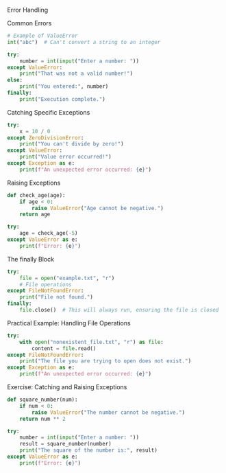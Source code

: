 Error Handling

Common Errors

```python
# Example of ValueError
int("abc")  # Can't convert a string to an integer


```
```python
try:
    number = int(input("Enter a number: "))
except ValueError:
    print("That was not a valid number!")
else:
    print("You entered:", number)
finally:
    print("Execution complete.")

```

Catching Specific Exceptions

```python
try:
    x = 10 / 0
except ZeroDivisionError:
    print("You can't divide by zero!")
except ValueError:
    print("Value error occurred!")
except Exception as e:
    print(f"An unexpected error occurred: {e}")

```

Raising Exceptions

```python
def check_age(age):
    if age < 0:
        raise ValueError("Age cannot be negative.")
    return age

try:
    age = check_age(-5)
except ValueError as e:
    print(f"Error: {e}")
```

The finally Block

```python
try:
    file = open("example.txt", "r")
    # File operations
except FileNotFoundError:
    print("File not found.")
finally:
    file.close()  # This will always run, ensuring the file is closed
```


Practical Example: Handling File Operations

```python
try:
    with open("nonexistent_file.txt", "r") as file:
        content = file.read()
except FileNotFoundError:
    print("The file you are trying to open does not exist.")
except Exception as e:
    print(f"An unexpected error occurred: {e}")

```

Exercise: Catching and Raising Exceptions

```python
def square_number(num):
    if num < 0:
        raise ValueError("The number cannot be negative.")
    return num ** 2

try:
    number = int(input("Enter a number: "))
    result = square_number(number)
    print("The square of the number is:", result)
except ValueError as e:
    print(f"Error: {e}")
```

